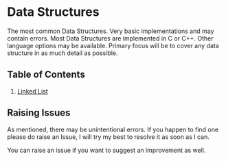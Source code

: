 # Data Structures

The most common Data Structures. Very basic implementations and may contain errors. Most Data Structures are implemented in C or C++. Other language options may be available. Primary focus will be to cover any data structure in as much detail as possible.

## Table of Contents
1. [Linked List](https://shaphil.github.io/DataStructures/content/linked_list)

## Raising Issues
As mentioned, there may be unintentional errors. If you happen to find one please do raise an Issue, I will try my best to resolve it as soon as I can.

You can raise an issue if you want to suggest an improvement as well.